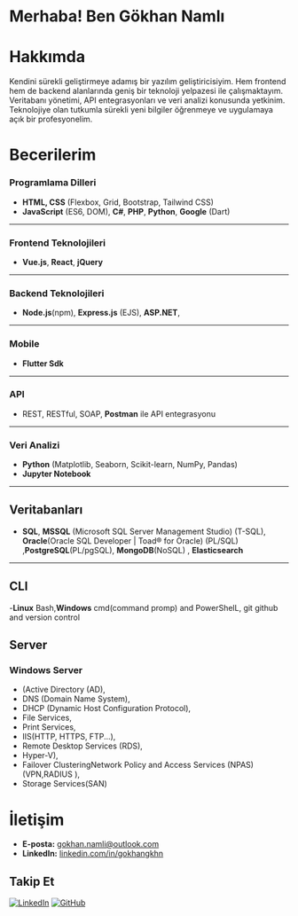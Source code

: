 # Merhaba! Ben Gökhan Namlı

# Hakkımda
Kendini sürekli geliştirmeye adamış bir yazılım geliştiricisiyim. Hem frontend hem de backend alanlarında geniş bir teknoloji yelpazesi ile çalışmaktayım. Veritabanı yönetimi, API entegrasyonları ve veri analizi konusunda yetkinim. Teknolojiye olan tutkumla sürekli yeni bilgiler öğrenmeye ve uygulamaya açık bir profesyonelim.

# Becerilerim

### Programlama Dilleri
- **HTML, CSS** (Flexbox, Grid, Bootstrap, Tailwind CSS)
- **JavaScript** (ES6, DOM), **C#**, **PHP**, **Python**, **Google** (Dart)
---
### Frontend Teknolojileri
- **Vue.js**, **React**, **jQuery**
---
### Backend Teknolojileri
- **Node.js**(npm), **Express.js** (EJS), **ASP.NET**,
---
### Mobile
- **Flutter Sdk**
---
### API
- REST, RESTful, SOAP, **Postman** ile API entegrasyonu
---
### Veri Analizi
- **Python** (Matplotlib, Seaborn, Scikit-learn, NumPy, Pandas)
- **Jupyter Notebook**
---
  ## Veritabanları
- **SQL**, **MSSQL** (Microsoft SQL Server Management Studio) (T-SQL), **Oracle**(Oracle SQL Developer | Toad® for Oracle) (PL/SQL) ,**PostgreSQL**(PL/pgSQL), **MongoDB**(NoSQL) , **Elasticsearch**
***

## CLI
-**Linux** Bash,**Windows** cmd(command promp) and PowerShelL, git github and version control

## Server
### Windows Server
- (Active Directory (AD),
- DNS (Domain Name System),
- DHCP (Dynamic Host Configuration Protocol),
- File Services,
- Print Services,
- IIS(HTTP, HTTPS, FTP...),
- Remote Desktop Services (RDS),
- Hyper-V),
- Failover ClusteringNetwork Policy and Access Services (NPAS)(VPN,RADIUS ),
- Storage Services(SAN)
# İletişim

- **E-posta:** [gokhan.namli@outlook.com](mailto:gokhan.namli@outlook.com)
- **LinkedIn:** [linkedin.com/in/gokhangkhn](https://www.linkedin.com/in/gokhangkhn)

## Takip Et
[![LinkedIn](https://img.shields.io/badge/LinkedIn-blue)](https://www.linkedin.com/in/gokhangkhn) [![GitHub](https://img.shields.io/badge/GitHub-black)](https://github.com/GokhanGKHN)

